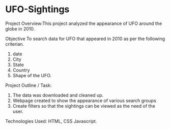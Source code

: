 # UFO-Sightings

Project Overview:This project analyzed the appearance of UFO around the globe in 2010. 

Objective
To search data for UFO that appeared in 2010 as per the following criterian. 
1. date
2. City
3. State
4. Country
5. Shape of the UFO.
 

Project Outline / Task: 

1.	The data was downloaded and cleaned up. 
2.	Webpage created to show the appearance of various search groups 
3. Create filters so that the sightings can be viewed as the need of the user. 

Technologies Used:  HTML, CSS Javascript.

